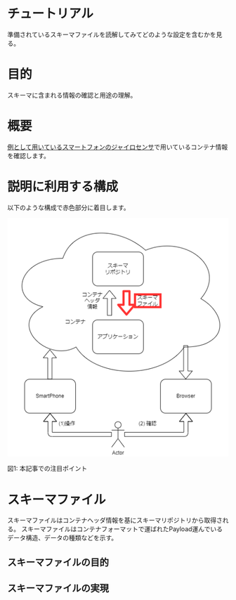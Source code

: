 # チュートリアル
準備されているスキーマファイルを読解してみてどのような設定を含むかを見る。

# 目的
スキーマに含まれる情報の確認と用途の理解。

# 概要
[例として用いているスマートフォンのジャイロセンサ](/firststep)で用いているコンテナ情報を確認します。


# 説明に利用する構成
以下のような構成で赤色部分に着目します。

![](./firststep.drawio.png)

図1: 本記事での注目ポイント

# スキーマファイル
スキーマファイルはコンテナヘッダ情報を基にスキーマリポジトリから取得される。
スキーマファイルはコンテナフォーマットで運ばれたPayload運んでいるデータ構造、データの種類などを示す。

## スキーマファイルの目的



## スキーマファイルの実現
